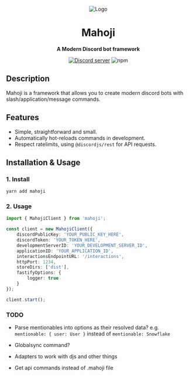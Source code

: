<div align="center">

![Logo](https://cdn.discordapp.com/attachments/357422607982919680/898781373689634826/mahoji.png)

# Mahoji

**A Modern Discord bot framework**

 <a href="https://discord.gg/JjsXBtKFKK"><img src="https://img.shields.io/discord/228822415189344257?color=5865F2&logo=discord&logoColor=white" alt="Discord server" /></a> ![npm](https://img.shields.io/npm/v/mahoji?label=mahoji)



</div>



## Description

Mahoji is a framework that allows you to create modern discord bots with slash/application/message commands.


## Features

-   Simple, straightforward and small.
-   Automatically hot-reloads commands in development.
-   Respect ratelimits, using `@discordjs/rest` for API requests.

## Installation & Usage

### 1. Install
```sh
yarn add mahoji
```

### 2. Usage
```ts
import { MahojiClient } from 'mahoji';

const client = new MahojiClient({
	discordPublicKey: 'YOUR_PUBLIC_KEY_HERE',
	discordToken: 'YOUR_TOKEN_HERE',
	developmentServerID: 'YOUR_DEVELOPMENT_SERVER_ID',
	applicationID: 'YOUR_APPLICATION_ID',
	interactionsEndpointURL: '/interactions',
	httpPort: 1234,
	storeDirs: ['dist'],
	fastifyOptions: {
		logger: true
	}
});

client.start();
```

### TODO

- Parse mentionables into options as their resolved data?
e.g. `mentionable: { user: User }` instead of `mentionable: Snowflake`

- Globalsync command?

- Adapters to work with djs and other things

- Get api commands instead of .mahoji file